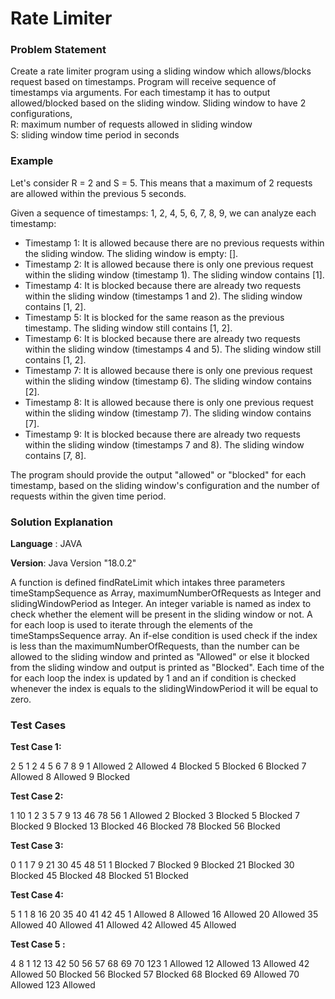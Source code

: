 # Rate Limiter
### Problem Statement
Create a rate limiter program using a sliding window which allows/blocks request based on
timestamps. Program will receive sequence of timestamps via arguments. For each timestamp it has
to output allowed/blocked based on the sliding window.
Sliding window to have 2 configurations,\
R: maximum number of requests allowed in sliding window\
S: sliding window time period in seconds

### Example
Let's consider R = 2 and S = 5. This means that a maximum of 2 requests are allowed within the previous 5 seconds.

Given a sequence of timestamps: 1, 2, 4, 5, 6, 7, 8, 9, we can analyze each timestamp:

- Timestamp 1: It is allowed because there are no previous requests within the sliding window. The sliding window is empty: [].
- Timestamp 2: It is allowed because there is only one previous request within the sliding window (timestamp 1). The sliding window contains [1].
- Timestamp 4: It is blocked because there are already two requests within the sliding window (timestamps 1 and 2). The sliding window contains [1, 2].
- Timestamp 5: It is blocked for the same reason as the previous timestamp. The sliding window still contains [1, 2].
- Timestamp 6: It is blocked because there are already two requests within the sliding window (timestamps 4 and 5). The sliding window still contains [1, 2].
- Timestamp 7: It is allowed because there is only one previous request within the sliding window (timestamp 6). The sliding window contains [2].
- Timestamp 8: It is allowed because there is only one previous request within the sliding window (timestamp 7). The sliding window contains [7].
- Timestamp 9: It is blocked because there are already two requests within the sliding window (timestamps 7 and 8). The sliding window contains [7, 8].

The program should provide the output "allowed" or "blocked" for each timestamp, based on the sliding window's configuration and the number of requests within the given time period.

### Solution Explanation

**Language** : JAVA

**Version**: Java Version "18.0.2"

A function is defined findRateLimit which intakes three parameters timeStampSequence as Array, maximumNumberOfRequests as Integer and slidingWindowPeriod as Integer. 
An integer variable is named as index to check whether the element will be present in the sliding window or not. A for each loop is used to iterate through the elements 
of the timeStampsSequence array. An if-else condition is used check if the index is less than the maximumNumberOfRequests, than the number can be allowed to the sliding window
and printed as "Allowed" or else it blocked from the sliding window and output is printed as "Blocked". Each time of the for each loop the index is updated by 1 and an if condition
is checked whenever the index is equals to the slidingWindowPeriod it will be equal to zero.

### Test Cases

**Test Case 1:**

2
5
1 2 4 5 6 7 8 9
1 Allowed
2 Allowed
4 Blocked
5 Blocked
6 Blocked
7 Allowed
8 Allowed
9 Blocked

**Test Case 2:**

1
10
1 2 3 5 7 9 13 46 78 56
1 Allowed
2 Blocked
3 Blocked
5 Blocked
7 Blocked
9 Blocked
13 Blocked
46 Blocked
78 Blocked
56 Blocked

**Test Case 3:**

0
1
1 7 9 21 30 45 48 51
1 Blocked
7 Blocked
9 Blocked
21 Blocked
30 Blocked
45 Blocked
48 Blocked
51 Blocked

**Test Case 4:**

5
1
1 8 16 20 35 40 41 42 45
1 Allowed
8 Allowed
16 Allowed
20 Allowed
35 Allowed
40 Allowed
41 Allowed
42 Allowed
45 Allowed

**Test Case 5 :**

4
8
1 12 13 42 50 56 57 68 69 70 123
1 Allowed
12 Allowed
13 Allowed
42 Allowed
50 Blocked
56 Blocked
57 Blocked
68 Blocked
69 Allowed
70 Allowed
123 Allowed




